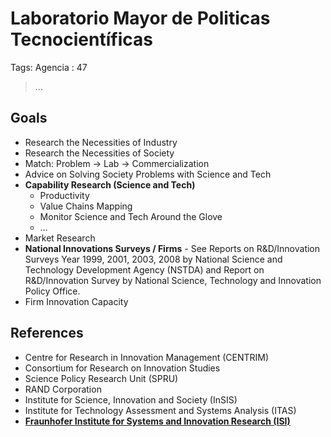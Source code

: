 # Laboratorio Mayor de Politicas Tecnocientíficas

Tags: Agencia
: 47

> …
> 

## Goals

- Research the Necessities of Industry
- Research the Necessities of Society
- Match: Problem → Lab → Commercialization
- Advice on Solving Society Problems with Science and Tech
- **Capability Research (Science and Tech)**
    - Productivity
    - Value Chains  Mapping
    - Monitor Science and Tech Around the Glove
    - …
- Market Research
- **National Innovations Surveys / Firms** - See  Reports on R&D/Innovation Surveys Year 1999, 2001, 2003, 2008 by National Science and Technology Development Agency (NSTDA) and Report on R&D/Innovation Survey by National Science, Technology and Innovation Policy Office.
- Firm Innovation Capacity

## References

- Centre for Research in Innovation Management (CENTRIM)
- Consortium for Research on Innovation Studies
- Science Policy Research Unit (SPRU)
- RAND Corporation
- Institute for Science, Innovation and Society (InSIS)
- Institute for Technology Assessment and Systems Analysis (ITAS)
- [**Fraunhofer Institute for Systems and Innovation Research (ISI)**](../../Fraunhofer%20Institute%20for%20Systems%20and%20Innovation%20Re%20133956e8f40e81d9b7faf3817e903fd8.md)